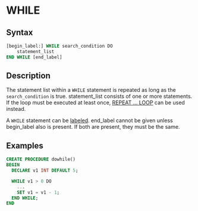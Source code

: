 # WHILE

## Syntax

```sql
[begin_label:] WHILE search_condition DO
    statement_list
END WHILE [end_label]
```

## Description

The statement list within a `WHILE` statement is repeated as long as the
`search_condition` is true. statement_list consists of one or more
statements. If the loop must be executed at least once, [REPEAT ... LOOP](/programming-customizing-mariadb/programmatic-compound-statements/repeat-loop) can be used instead.

A `WHILE` statement can be [labeled](/programming-customizing-mariadb/programmatic-compound-statements/labels). end_label cannot be given unless
begin_label also is present. If both are present, they must be the
same.

## Examples

```sql
CREATE PROCEDURE dowhile()
BEGIN
  DECLARE v1 INT DEFAULT 5;

  WHILE v1 > 0 DO
    ...
    SET v1 = v1 - 1;
  END WHILE;
END
```